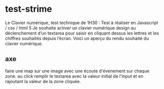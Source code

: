 # test-strime

Le Clavier numérique, test technique de 1H30 :
Test à réaliser en Javascript / css / html 5
Je souhaite activer un clavier numérique design au déclenchement d’un textarea pour saisir en cliquant dessus les lettres et les chiffres souhaités depuis l’écran.
Voici un aperçu du rendu souhaité du clavier numérique.


## axe

faire une map sur une image avec une écoute d'évenement sur chaque zone.
au click remplir le textarea avec la valeur initial de l'input et en rajoutant la valeur de la zone cliquée.

